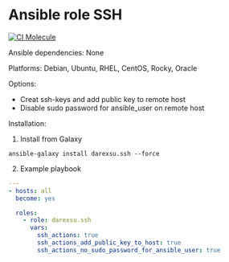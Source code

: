 # Ansible role SSH
[![CI Molecule](https://github.com/darexsu/ansible-role-ssh/actions/workflows/ci.yml/badge.svg)](https://github.com/darexsu/ansible-role-ssh/actions/workflows/ci.yml)

Ansible dependencies: None

Platforms: Debian, Ubuntu, RHEL, CentOS, Rocky, Oracle

Options:  
  - Creat ssh-keys and add public key to remote host
  - Disable sudo password for ansible_user on remote host

Installation:
1) Install from Galaxy
```
ansible-galaxy install darexsu.ssh --force
```
2) Example playbook
```yaml
---
- hosts: all
  become: yes

  roles:
    - role: darexsu.ssh
      vars:        
        ssh_actions: true
        ssh_actions_add_public_key_to_host: true
        ssh_actions_no_sudo_password_for_ansible_user: true
```
